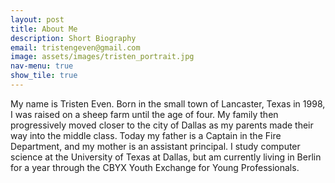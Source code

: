 ```yaml
---
layout: post
title: About Me
description: Short Biography
email: tristengeven@gmail.com
image: assets/images/tristen_portrait.jpg
nav-menu: true
show_tile: true
---
```


My name is Tristen Even. Born in the small town of Lancaster, Texas in 1998, I was raised on a sheep farm until the age of four. My family then progressively moved closer to the city of Dallas as my parents made their way into the middle class. Today my father is a Captain in the Fire Department, and my mother is an assistant principal. I study computer science at the University of Texas at Dallas, but am currently living in Berlin for a year through the CBYX Youth Exchange for Young Professionals. 
